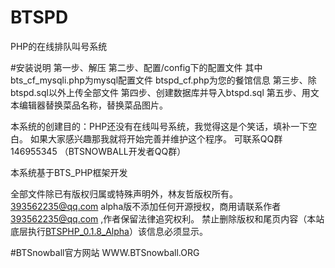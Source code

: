 # BTSPD
PHP的在线排队叫号系统

#安装说明
第一步、解压 
第二步、配置/config下的配置文件 其中bts_cf_mysqli.php为mysql配置文件 btspd_cf.php为您的餐馆信息
第三步、除btspd.sql以外上传全部文件
第四步、创建数据库并导入btspd.sql
第五步、用文本编辑器替换菜品名称，替换菜品图片。


本系统的创建目的：PHP还没有在线叫号系统，我觉得这是个笑话，填补一下空白。
如果大家感兴趣那我就将开始完善并维护这个程序。
可联系QQ群146955345 （BTSNOWBALL开发者QQ群）

本系统基于BTS_PHP框架开发

全部文件除已有版权归属或特殊声明外，林友哲版权所有。 393562235@qq.com
alpha版不添加任何开源授权，商用请联系作者 393562235@qq.com ,作者保留法律追究权利。
禁止删除版权和尾页内容（本站底层执行<a href="http://www.btsnowball.org">BTSPHP_0.1.8_Alpha</a>）该信息必须显示。

#BTSnowball官方网站
WWW.BTSnowball.ORG
